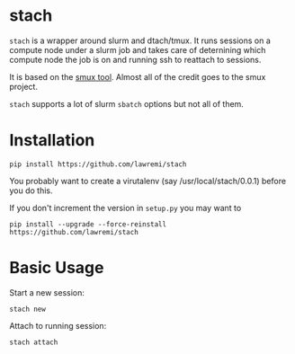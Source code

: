 stach
====

`stach` is a wrapper around slurm and dtach/tmux. It runs sessions on a compute node under a slurm job and takes care of deternining which compute node the job is on and running ssh to reattach to sessions.

It is based on the
[smux tool](https://gitlab.erc.monash.edu.au/hpc-team/smux). Almost
all of the credit goes to the smux project.

`stach` supports a lot of slurm `sbatch` options but not all of them.

Installation
============

`pip install https://github.com/lawremi/stach`

You probably want to create a virutalenv (say /usr/local/stach/0.0.1)
before you do this.

If you don't increment the version in `setup.py` you may want to

`pip install --upgrade --force-reinstall https://github.com/lawremi/stach`

Basic Usage
============

Start a new session:
```
stach new
```

Attach to running session:
```
stach attach
```


